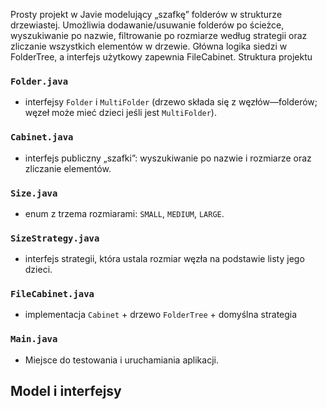 Prosty projekt w Javie modelujący „szafkę” folderów w strukturze drzewiastej.
Umożliwia dodawanie/usuwanie folderów po ścieżce, wyszukiwanie po nazwie, filtrowanie po rozmiarze według strategii oraz zliczanie wszystkich elementów w drzewie. 
Główna logika siedzi w FolderTree, a interfejs użytkowy zapewnia FileCabinet.
Struktura projektu

### `Folder.java` 
- interfejsy `Folder` i `MultiFolder` (drzewo składa się z węzłów—folderów; węzeł może mieć dzieci jeśli jest `MultiFolder`).

### `Cabinet.java`
- interfejs publiczny „szafki”: wyszukiwanie po nazwie i rozmiarze oraz zliczanie elementów.

### `Size.java` 
- enum z trzema rozmiarami: `SMALL`, `MEDIUM`, `LARGE`.

### `SizeStrategy.java`
- interfejs strategii, która ustala rozmiar węzła na podstawie listy jego dzieci.

### `FileCabinet.java`
- implementacja `Cabinet` + drzewo `FolderTree` + domyślna strategia

### `Main.java`
- Miejsce do testowania i uruchamiania aplikacji.

## Model i interfejsy
